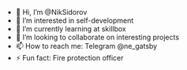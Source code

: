 - 👋 Hi, I’m @NikSidorov
- 👀 I’m interested in self-development
- 🌱 I’m currently learning at skillbox
- 💞️ I’m looking to collaborate on interesting projects
- 📫 How to reach me: Telegram @ne_gatsby
- ⚡ Fun fact: Fire protection officer

<!---
NikSidorov/NikSidorov is a ✨ special ✨ repository because its `README.md` (this file) appears on your GitHub profile.
You can click the Preview link to take a look at your changes.
--->
